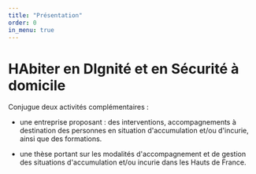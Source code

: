```yaml
---
title: "Présentation"
order: 0
in_menu: true
---
```

# HAbiter en DIgnité et en Sécurité  à domicile #


Conjugue deux activités complémentaires : 

- une entreprise proposant : des interventions, accompagnements à destination des personnes en situation d'accumulation et/ou d'incurie, ainsi que des formations.

- une thèse portant sur les modalités d'accompagnement et de gestion des situations d'accumulation et/ou incurie dans les Hauts de France. 